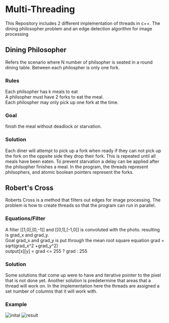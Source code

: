 # Multi-Threading
  This Repository includes 2 different implementation of threads in c++. The dining philosopher problem and an edge detection algorithm for image processing
## Dining Philosopher
  Refers the scenario where N number of philsopher is seated in a round dining table. Between each philospher is only one fork. 
### Rules
  Each philsopher has k meals to eat <br/>
  A philsopher must have 2 forks to eat the meal. <br/>
  Each philospher may only pick up one fork at the time. <br/>
### Goal 
  finish the meal without deadlock or starvation.
### Solution
  Each diner will attempt to pick up a fork when ready if they can not pick up the fork on the oppsite side they drop their fork. This is repeated until all meals have been eaten. To prevent starvation a delay can be applied after the philsopher finishes a meal. In the program, the threads  represent philsophers, and atomic boolean pointers represent the forks.
## Robert's Cross
  Roberts Cross is a method that filters out edges for image processing. The problem is how to create threads so that the program can run in parallel.
### Equations/Filter
  A filter [[1,0],[0,-1]] and [[0,1],[-1,0]] is convoluted with the photo. resulting is grad_x and grad_y.<br/>
  Goal grad_x and grad_y is put through the mean root square equation grad = sqrt(grad_x^2 +grad_y^2) <br/>
  output[x][y] = grad <= 255 ? grad : 255
### Solution 
  Some solutions that come up were to have and iterative pointer to the pixel that is not done yet. Another solution is predetermine that areas that a thread will work on. In the implementation here the threads are assigned a set number of columns that it will work with.
### Example
  ![inital]()
  ![result]()
  
